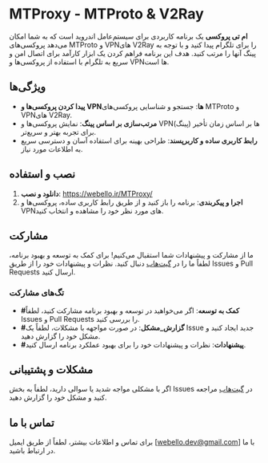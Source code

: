 
# MTProxy - MTProto & V2Ray

**ام تی پروکسی** یک برنامه کاربردی برای سیستم‌عامل اندروید است که به شما امکان می‌دهد پروکسی‌های MTProto و VPN‌های V2Ray را برای تلگرام پیدا کنید و با توجه به پینگ آنها را مرتب کنید. هدف این برنامه فراهم کردن یک ابزار کارآمد برای اتصال امن و سریع به تلگرام با استفاده از پروکسی‌ها و VPN‌ها است.

## ویژگی‌ها

- **پیدا کردن پروکسی‌ها و VPN‌ها**: جستجو و شناسایی پروکسی‌های MTProto و VPN‌های V2Ray.
- **مرتب‌سازی بر اساس پینگ**: نمایش پروکسی‌ها و VPN‌ها بر اساس زمان تأخیر (پینگ) برای تجربه بهتر و سریع‌تر.
- **رابط کاربری ساده و کاربرپسند**: طراحی بهینه برای استفاده آسان و دسترسی سریع به اطلاعات مورد نیاز.

## نصب و استفاده

1. **دانلود و نصب**: https://webello.ir/MTProxy/
2. **اجرا و پیکربندی**: برنامه را باز کنید و از طریق رابط کاربری ساده، پروکسی‌ها و VPN‌های مورد نظر خود را مشاهده و انتخاب کنید.

## مشارکت

ما از مشارکت و پیشنهادات شما استقبال می‌کنیم! برای کمک به توسعه و بهبود برنامه، لطفاً ما را در [گیت‌هاب](https://github.com/webello-dev/MTProxy) دنبال کنید. نظرات و پیشنهادات خود را از طریق Issues و Pull Requests ارسال کنید.

### تگ‌های مشارکت

- **#کمک به توسعه**: اگر می‌خواهید در توسعه و بهبود برنامه مشارکت کنید، لطفاً Issues و Pull Requests را بررسی کنید.
- **#گزارش_مشکل**: در صورت مواجهه با مشکلات، لطفاً یک Issue جدید ایجاد کنید و مشکل خود را گزارش دهید.
- **#پیشنهادات**: نظرات و پیشنهادات خود را برای بهبود عملکرد برنامه ارسال کنید.

## مشکلات و پشتیبانی

اگر با مشکلی مواجه شدید یا سوالی دارید، لطفاً به بخش Issues در [گیت‌هاب](https://github.com/webello-dev/MTProxy) مراجعه کنید و مشکل خود را گزارش دهید.

## تماس با ما

برای تماس و اطلاعات بیشتر، لطفاً از طریق ایمیل [webello.dev@gmail.com] با ما در ارتباط باشید.

